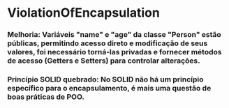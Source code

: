 # ViolationOfEncapsulation

### **Melhoria:** Variáveis "name" e "age" da classe "Person" estão públicas, permitindo acesso direto e modificação de seus valores, foi necessário torná-las privadas e fornecer métodos de acesso (Getters e Setters) para controlar alterações.
### **Princípio SOLID quebrado:** No SOLID não há um princípio específico para o encapsulamento, é mais uma questão de boas práticas de POO.